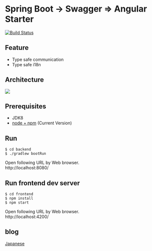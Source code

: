 # Spring Boot -> Swagger => Angular Starter

[![Build Status](https://travis-ci.org/chibat/springboot-angular2-swagger-starter.svg?branch=master)](https://travis-ci.org/chibat/springboot-angular2-swagger-starter)

## Feature

* Type safe communication
* Type safe i18n

## Architecture

<img src="https://docs.google.com/drawings/d/1VcTUJNS3Qduj7kTeLohR1n7sKepFp3p0WVhF-SR0oMs/pub?w=638&amp;h=372">

## Prerequisites

* JDK8
* [node + npm](https://nodejs.org/) (Current Version)

## Run

```
$ cd backend
$ ./gradlew bootRun
```
Open following URL by Web browser.  
http://localhost:8080/

## Run frontend dev server

```
$ cd frontend
$ npm install
$ npm start
```

Open following URL by Web browser.  
http://localhost:4200/

## blog

[Japanese](http://tc.hatenablog.com/entry/2017/01/02/185917)

